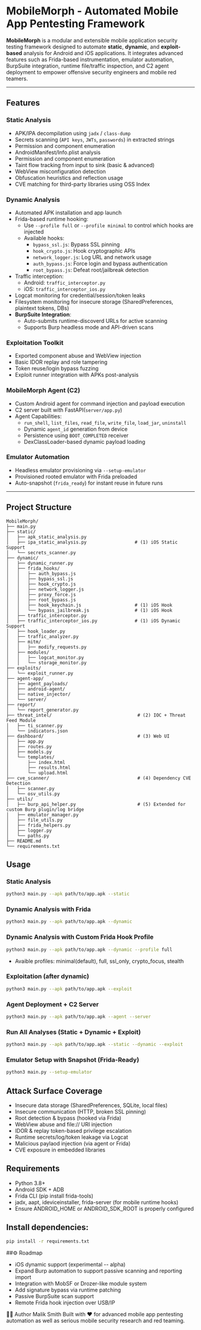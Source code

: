 # MobileMorph - Automated Mobile App Pentesting Framework

**MobileMorph** is a modular and extensible mobile application security testing framework designed to automate **static**, **dynamic**, and **exploit-based** analysis for Android and iOS applications. It integrates advanced features such as Frida-based instrumentation, emulator automation, BurpSuite integration, runtime file/traffic inspection, and C2 agent deployment to empower offensive security engineers and mobile red teamers.

---

## Features

### Static Analysis
- APK/IPA decompilation using `jadx` / `class-dump`
- Secrets scanning (`API keys`, `JWTs`, `passwords`) in extracted strings
- Permission and component enumeration
- AndroidManifest/Info.plist analysis
- Permission and component enumeration
- Taint flow tracking from input to sink (basic & advanced)
- WebView misconfiguration detection
- Obfuscation heuristics and reflection usage
- CVE matching for third-party libraries using OSS Index

### Dynamic Analysis
- Automated APK installation and app launch
- Frida-based runtime hooking:
  - Use `--profile full` or `--profile minimal` to control which hooks are injected
  - Available hooks:  
    - `bypass_ssl.js`: Bypass SSL pinning
    - `hook_crypto.js`: Hook cryptographic APIs
    - `network_logger.js`: Log URL and network usage
    - `auth_bypass.js`: Force login and bypass authentication
    - `root_bypass.js`: Defeat root/jailbreak detection
- Traffic interception:
  - Android: `traffic_interceptor.py`
  - iOS: `traffic_interceptor_ios.py`
- Logcat monitoring for credential/session/token leaks
- Filesystem monitoring for insecure storage (SharedPreferences, plaintext tokens, DBs)
- **BurpSuite Integration**:
  - Auto-submits runtime-discoverd URLs for active scanning
  - Supports Burp headless mode and API-driven scans

### Exploitation Toolkit
- Exported component abuse and WebView injection
- Basic IDOR replay and role tampering
- Token reuse/login bypass fuzzing
- Exploit runner integration with APKs post-analysis

### MobileMorph Agent (C2)
- Custom Android agent for command injection and payload execution
- C2 server built with FastAPI(`server/app.py`)
- Agent Capabilities:
  - `run_shell`, `list_files`, `read_file`, `write_file`, `load_jar`, `uninstall`
  - Dynamic `agent_id` generation from device
  - Persistence using `BOOT_COMPLETED` receiver
  - DexClassLoader-based dynamic payload loading

### Emulator Automation
- Headless emulator provisioning via `--setup-emulator`
- Provisioned rooted emulator with Frida preloaded
- Auto-snapshot (`frida_ready`) for instant reuse in future runs

---

## Project Structure

```plaintext
MobileMorph/
├── main.py
├── static/
│   ├── apk_static_analysis.py
│   ├── ipa_static_analysis.py                  # (1) iOS Static Support
│   └── secrets_scanner.py
├── dynamic/
│   ├── dynamic_runner.py
│   ├── frida_hooks/
│   │   ├── auth_bypass.js
│   │   ├── bypass_ssl.js
│   │   ├── hook_crypto.js
│   │   ├── network_logger.js
│   │   ├── proxy_force.js
│   │   ├── root_bypass.js
│   │   ├── hook_keychain.js                    # (1) iOS Hook
│   │   └── bypass_jailbreak.js                 # (1) iOS Hook
│   ├── traffic_interceptor.py
│   ├── traffic_interceptor_ios.py              # (1) iOS Dynamic Support
│   ├── hook_loader.py
│   ├── traffic_analyzer.py
│   ├── mitm/
│   │   ├── modify_requests.py
│   ├── modules/
│   │   ├── logcat_monitor.py
│   │   └── storage_monitor.py
├── exploits/
│   └── exploit_runner.py
├── agent-app/
│   ├── agent_payloads/
│   ├── android-agent/
│   ├── native_injector/
│   └── server/
├── report/
│   └── report_generator.py
├── threat_intel/                                # (2) IOC + Threat Feed Module
│   ├── ti_scanner.py
│   └── indicators.json
├── dashboard/                                   # (3) Web UI
│   ├── app.py
│   ├── routes.py
│   ├── models.py
│   └── templates/
│       ├── index.html
│       ├── results.html
│       └── upload.html
├── cve_scanner/                                 # (4) Dependency CVE Detection
│   ├── scanner.py
│   └── osv_utils.py
├── utils/
│   ├── burp_api_helper.py                       # (5) Extended for custom Burp plugin/log bridge
│   ├── emulator_manager.py
│   ├── file_utils.py
│   ├── frida_helpers.py
│   ├── logger.py
│   └── paths.py
├── README.md
└── requirements.txt
```

## Usage
### Static Analysis
```bash
python3 main.py --apk path/to/app.apk --static
```
### Dynamic Analysis with Frida
```bash
python3 main.py --apk path/to/app.apk --dynamic
```
### Dynamic Analysis with Custom Frida Hook Profile
```bash
python3 main.py --apk path/to/app.apk --dynamic --profile full
```
  - Avaible profiles: minimal(default), full, ssl_only, crypto_focus, stealth 
### Exploitation (after dynamic)
```bash
python3 main.py --apk path/to/app.apk --exploit
```
### Agent Deployment + C2 Server
```bash
python3 main.py --apk path/to/app.apk --agent --server
```
### Run All Analyses (Static + Dynamic + Exploit)
```bash
python3 main.py --apk path/to/app.apk --static --dynamic --exploit
```
### Emulator Setup with Snapshot (Frida-Ready)
```bash
python3 main.py --setup-emulator
```

## Attack Surface Coverage
- Insecure data storage (SharedPreferences, SQLite, local files)
- Insecure communication (HTTP, broken SSL pinning)
- Root detection & bypass (hooked via Frida)
- WebView abuse and file:// URI injection
- IDOR & replay token-based privilege escalation
- Runtime secrets/log/token leakage via Logcat
- Malicious paylaod injection (via agent or Frida)
- CVE exposure in embedded libraries

## Requirements
- Python 3.8+
- Android SDK + ADB
- Frida CLI (pip install frida-tools)
- jadx, aapt, ideviceinstaller, frida-server (for mobile runtime hooks)
- Ensure ANDROID_HOME or ANDROID_SDK_ROOT is properly configured

## Install dependencies:
```bash
pip install -r requirements.txt
```

##⚙️ Roadmap
- iOS dynamic support (experimental -- alpha)
- Expand Burp automation to support passive scanning and reporting import
- Integration with MobSF or Drozer-like module system
- Add signature bypass via runtime patching
- Passive BurpSuite scan support
- Remote Frida hook injection over USB/IP



👨‍💻 Author
Malik Smith
Built with ❤️ for advanced mobile app pentesting automation as well as serious mobile security research and red teaming.
